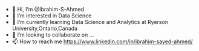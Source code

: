 - 👋 Hi, I’m @Ibrahim-S-Ahmed
- 👀 I’m interested in Data Science
- 🌱 I’m currently learning Data Science and Analytics at Ryerson University,Ontario,Canada
- 💞️ I’m looking to collaborate on ...
- 📫 How to reach me https://www.linkedin.com/in/ibrahim-sayed-ahmed/

<!---
Ibrahim-S-Ahmed/Ibrahim-S-Ahmed is a ✨ special ✨ repository because its `README.md` (this file) appears on your GitHub profile.
You can click the Preview link to take a look at your changes.
--->
